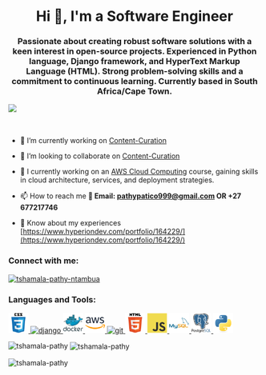 <h1 align="center">Hi 👋, I'm a Software Engineer</h1>
<h3 align="center">Passionate about creating robust software solutions with a keen interest in open-source projects. Experienced in Python language, Django framework, and HyperText Markup Language (HTML). Strong problem-solving skills and a commitment to continuous learning. Currently based in South Africa/Cape Town.</h3>
<a href="link address"><img src="https://as1.ftcdn.net/v2/jpg/06/01/17/18/1000_F_601171827_GwbDHEuhisbGFXRfIpXFhtf7wAvsbLut.jpg" style="max-width:50%;height:auto;"></a>

<p align="left"> <a href="https://twitter.com/" target="blank"><img src="https://img.shields.io/twitter/follow/?logo=twitter&style=for-the-badge" alt="" /></a> </p>

- 🔭 I’m currently working on [Content-Curation](https://github.com/tshamala-pathy/Content-Curation.git)

- 👯 I’m looking to collaborate on [Content-Curation](https://github.com/tshamala-pathy/Content-Curation.git)

- 📖 I currently working on an [AWS Cloud Computing](https://aws.amazon.com/) course, gaining skills in cloud architecture, services, and deployment strategies.

- 📫 How to reach me **📧 Email: pathypatico999@gmail.com OR +27 677217746**

- 📄 Know about my experiences [https://www.hyperiondev.com/portfolio/164229/](https://www.hyperiondev.com/portfolio/164229/)

<h3 align="left">Connect with me:</h3>
<p align="left">
<a href="https://linkedin.com/in/tshamala-pathy-ntambua-815b13288/" target="blank"><img align="center" src="https://raw.githubusercontent.com/rahuldkjain/github-profile-readme-generator/master/src/images/icons/Social/linked-in-alt.svg" alt="tshamala-pathy-ntambua" height="30" width="40" /></a>
</p>

<h3 align="left">Languages and Tools:</h3>
<p align="left"> 
  <a href="https://www.w3schools.com/css/" target="_blank" rel="noreferrer"> 
    <img src="https://raw.githubusercontent.com/devicons/devicon/master/icons/css3/css3-original-wordmark.svg" alt="css3" width="40" height="40"/> 
  </a> 
  <a href="https://www.djangoproject.com/" target="_blank" rel="noreferrer"> 
    <img src="https://cdn.worldvectorlogo.com/logos/django.svg" alt="django" width="40" height="40"/> 
  </a> 
  <a href="https://www.docker.com/" target="_blank" rel="noreferrer"> 
    <img src="https://raw.githubusercontent.com/devicons/devicon/master/icons/docker/docker-original-wordmark.svg" alt="docker" width="40" height="40"/> 
  </a> 
  <a href="https://aws.amazon.com/" target="_blank" rel="noreferrer"> 
    <img src="https://raw.githubusercontent.com/devicons/devicon/master/icons/amazonwebservices/amazonwebservices-original-wordmark.svg" alt="aws" width="40" height="40"/> 
  </a>
  <a href="https://git-scm.com/" target="_blank" rel="noreferrer"> 
    <img src="https://www.vectorlogo.zone/logos/git-scm/git-scm-icon.svg" alt="git" width="40" height="40"/> 
  </a> 
  <a href="https://www.w3.org/html/" target="_blank" rel="noreferrer"> 
    <img src="https://raw.githubusercontent.com/devicons/devicon/master/icons/html5/html5-original-wordmark.svg" alt="html5" width="40" height="40"/> 
  </a> 
  <a href="https://developer.mozilla.org/en-US/docs/Web/JavaScript" target="_blank" rel="noreferrer"> 
    <img src="https://raw.githubusercontent.com/devicons/devicon/master/icons/javascript/javascript-original.svg" alt="javascript" width="40" height="40"/> 
  </a> 
  <a href="https://www.mysql.com/" target="_blank" rel="noreferrer"> 
    <img src="https://raw.githubusercontent.com/devicons/devicon/master/icons/mysql/mysql-original-wordmark.svg" alt="mysql" width="40" height="40"/> 
  </a> 
  <a href="https://www.postgresql.org" target="_blank" rel="noreferrer"> 
    <img src="https://raw.githubusercontent.com/devicons/devicon/master/icons/postgresql/postgresql-original-wordmark.svg" alt="postgresql" width="40" height="40"/> 
  </a> 
  <a href="https://www.python.org" target="_blank" rel="noreferrer"> 
    <img src="https://raw.githubusercontent.com/devicons/devicon/master/icons/python/python-original.svg" alt="python" width="40" height="40"/> 
  </a> 
</p>

<p><img align="left" src="https://github-readme-stats.vercel.app/api/top-langs?username=tshamala-pathy&show_icons=true&locale=en&layout=compact" alt="tshamala-pathy" /></p>

<p>&nbsp;<img align="center" src="https://github-readme-stats.vercel.app/api?username=tshamala-pathy&show_icons=true&locale=en" alt="tshamala-pathy" /></p>

<p><img align="center" src="https://github-readme-streak-stats.herokuapp.com/?user=tshamala-pathy&" alt="tshamala-pathy" /></p>

